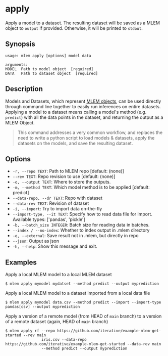 # apply

Apply a model to a dataset. The resulting dataset will be saved as a MLEM object
to `output` if provided. Otherwise, it will be printed to `stdout`.

## Synopsis

```usage
usage: mlem apply [options] model data

arguments:
MODEL  Path to model object  [required]
DATA   Path to dataset object  [required]
```

## Description

Models and Datasets, which represent
[MLEM objects](/doc/user-guide/basic-concepts#mlem-objects), can be used
directly through command line together to easily run inferences on entire
datasets. Applying a model to a dataset means calling a model's method (e.g.
`predict`) with all the data points in the dataset, and returning the output as
a MLEM Object.

> This command addresses a very common workflow, and replaces the need to write
> a python script to load models & datasets, apply the datasets on the models,
> and save the resulting dataset.

## Options

- `-r, --repo TEXT`: Path to MLEM repo [default: (none)]
- `--rev TEXT`: Repo revision to use [default: (none)]
- `-o, --output TEXT`: Where to store the outputs.
- `-m, --method TEXT`: Which model method is to be applied [default: predict]
- `--data-repo, --dr TEXT`: Repo with dataset
- `--data-rev TEXT`: Revision of dataset
- `-i, --import`: Try to import data on-the-fly
- `--import-type, --it TEXT`: Specify how to read data file for import.
  Available types: ['pandas', 'pickle']
- `-b, --batch_size INTEGER`: Batch size for reading data in batches.
- `--index / --no-index`: Whether to index output in .mlem directory
- `-e, --external`: Save result not in .mlem, but directly in repo
- `--json`: Output as json
- `-h, --help`: Show this message and exit.

## Examples

Apply a local MLEM model to a local MLEM dataset

```mlem
$ mlem apply mymodel mydatset --method predict --output myprediction
```

Apply a local MLEM model to a dataset imported from a local data file

```mlem
$ mlem apply mymodel data.csv --method predict --import --import-type pandas[csv] --output myprediction
```

Apply a version of a remote model (from HEAD of `main` branch) to a version of a
remote dataset (again, HEAD of `main` branch)

```mlem
$ mlem apply rf --repo https://github.com/iterative/example-mlem-get-started --rev main
                iris.csv --data-repo https://github.com/iterative/example-mlem-get-started --data-rev main
                --method predict --output myprediction
```
